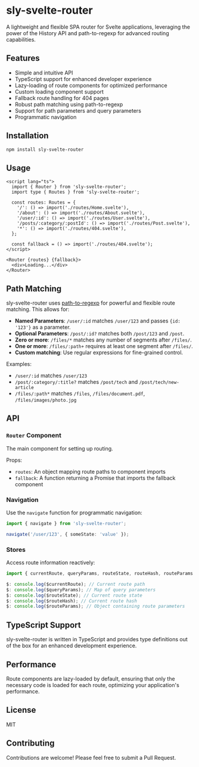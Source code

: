 # sly-svelte-router

A lightweight and flexible SPA router for Svelte applications, leveraging the power of the History API and path-to-regexp for advanced routing capabilities.

## Features

- Simple and intuitive API
- TypeScript support for enhanced developer experience
- Lazy-loading of route components for optimized performance
- Custom loading component support
- Fallback route handling for 404 pages
- Robust path matching using path-to-regexp
- Support for path parameters and query parameters
- Programmatic navigation

## Installation

```bash
npm install sly-svelte-router
```

## Usage

```svelte
<script lang="ts">
  import { Router } from 'sly-svelte-router';
  import type { Routes } from 'sly-svelte-router';

  const routes: Routes = {
    '/': () => import('./routes/Home.svelte'),
    '/about': () => import('./routes/About.svelte'),
    '/user/:id': () => import('./routes/User.svelte'),
    '/posts/:category/:postId': () => import('./routes/Post.svelte'),
    '*': () => import('./routes/404.svelte'),
  };

  const fallback = () => import('./routes/404.svelte');
</script>

<Router {routes} {fallback}>
  <div>Loading...</div>
</Router>
```

## Path Matching

sly-svelte-router uses [path-to-regexp](https://github.com/pillarjs/path-to-regexp) for powerful and flexible route matching. This allows for:

- **Named Parameters**: `/user/:id` matches `/user/123` and passes `{id: '123'}` as a parameter.
- **Optional Parameters**: `/post/:id?` matches both `/post/123` and `/post`.
- **Zero or more**: `/files/*` matches any number of segments after `/files/`.
- **One or more**: `/files/:path+` requires at least one segment after `/files/`.
- **Custom matching**: Use regular expressions for fine-grained control.

Examples:
- `/user/:id` matches `/user/123`
- `/post/:category/:title?` matches `/post/tech` and `/post/tech/new-article`
- `/files/:path*` matches `/files`, `/files/document.pdf`, `/files/images/photo.jpg`

## API

### `Router` Component

The main component for setting up routing.

Props:
- `routes`: An object mapping route paths to component imports
- `fallback`: A function returning a Promise that imports the fallback component

### Navigation

Use the `navigate` function for programmatic navigation:

```typescript
import { navigate } from 'sly-svelte-router';

navigate('/user/123', { someState: 'value' });
```

### Stores

Access route information reactively:

```typescript
import { currentRoute, queryParams, routeState, routeHash, routeParams } from 'sly-svelte-router';

$: console.log($currentRoute); // Current route path
$: console.log($queryParams); // Map of query parameters
$: console.log($routeState); // Current route state
$: console.log($routeHash); // Current route hash
$: console.log($routeParams); // Object containing route parameters
```

## TypeScript Support

sly-svelte-router is written in TypeScript and provides type definitions out of the box for an enhanced development experience.

## Performance

Route components are lazy-loaded by default, ensuring that only the necessary code is loaded for each route, optimizing your application's performance.

## License

MIT

## Contributing

Contributions are welcome! Please feel free to submit a Pull Request.
